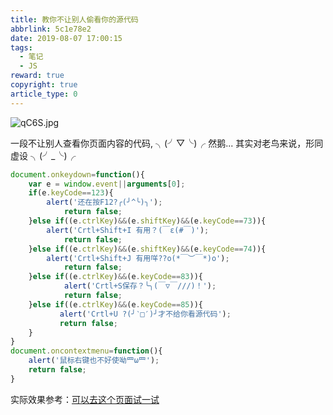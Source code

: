 ```yaml
---
title: 教你不让别人偷看你的源代码
abbrlink: 5c1e78e2
date: 2019-08-07 17:00:15
tags: 
  - 笔记
  - JS
reward: true
copyright: true
article_type: 0
---
```


![qC6S.jpg](https://cdn.jsdelivr.net/gh/Anyway521/blogpic@main/image/imageqC6S.jpg)

一段不让别人查看你页面内容的代码, ╮(╯▽╰)╭ 然鹅...<!-- more -->
其实对老鸟来说，形同虚设 ╮(╯_╰)╭ 
``` js
document.onkeydown=function(){
    var e = window.event||arguments[0];
    if(e.keyCode==123){
    	alert('还在按F12?╭(╯^╰)╮');
            return false;
    }else if((e.ctrlKey)&&(e.shiftKey)&&(e.keyCode==73)){
    	alert('Crtl+Shift+I 有用？(￣ε(#￣)');
            return false;
    }else if((e.ctrlKey)&&(e.shiftKey)&&(e.keyCode==74)){
    	alert('Crtl+Shift+J 有用咩??o(*￣︶￣*)o');
            return false;
    }else if((e.ctrlKey)&&(e.keyCode==83)){
            alert('Crtl+S保存？╰╮(￣▽￣///)！');
            return false;
    }else if((e.ctrlKey)&&(e.keyCode==85)){
           alert('Crtl+U ?(╯‵□′)╯才不给你看源代码');
           return false;
    }
}
document.oncontextmenu=function(){
	alert('鼠标右键也不好使呦罒ω罒');
    return false;
}
```
实际效果参考：[可以去这个页面试一试](/demo/coursel.html)  